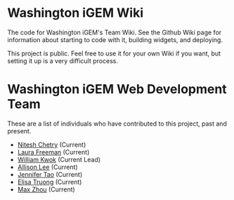 # Washington iGEM Wiki

The code for Washington iGEM's Team Wiki. See the Github Wiki page for information about starting to code with it, building widgets, and deploying.

This project is public. Feel free to use it for your own Wiki if you want, but setting it up is a very difficult process.

# Washington iGEM Web Development Team

These are a list of individuals who have contributed to this project, past and present.

* [Nitesh Chetry](https://github.com/niteshchetry) (Current)
* [Laura Freeman](https://github.com/xCyziw) (Current)
* [William Kwok](https://github.com/kwokwilliam) (Current Lead)
* [Allison Lee](https://github.com/alliL) (Current)
* [Jennifer Tao](https://github.com/jentao) (Current)
* [Elisa Truong](https://github.com/etruong) (Current)
* [Max Zhou](https://github.com/zhouyifan0904) (Current)
